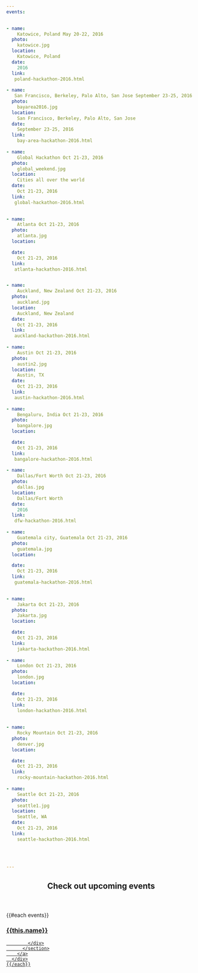 ```yaml
---
events: 

    
- name:
    Katowice, Poland May 20-22, 2016 
  photo:
    katowice.jpg
  location:
    Katowice, Poland
  date:
    2016 
  link:
   poland-hackathon-2016.html      
   
- name:
   San Francisco, Berkeley, Palo Alto, San Jose September 23-25, 2016
  photo:
    bayarea2016.jpg  
  location:
    San Francisco, Berkeley, Palo Alto, San Jose 
  date:
    September 23-25, 2016
  link:
    bay-area-hackathon-2016.html        
    
- name:
    Global Hackathon Oct 21-23, 2016 
  photo:
    global_weekend.jpg
  location:
    Cities all over the world
  date:
    Oct 21-23, 2016 
  link:
   global-hackathon-2016.html  

   
- name:
    Atlanta Oct 21-23, 2016
  photo:
    atlanta.jpg
  location:

  date:
    Oct 21-23, 2016
  link:
   atlanta-hackathon-2016.html    


- name:
    Auckland, New Zealand Oct 21-23, 2016 
  photo:
    auckland.jpg
  location:
    Auckland, New Zealand
  date:
    Oct 21-23, 2016 
  link:
   auckland-hackathon-2016.html
   
- name:
    Austin Oct 21-23, 2016 
  photo:
    austin2.jpg
  location:
    Austin, TX
  date:
    Oct 21-23, 2016 
  link:
   austin-hackathon-2016.html  
   
- name:
    Bengaluru, India Oct 21-23, 2016
  photo:
    bangalore.jpg
  location:

  date:
    Oct 21-23, 2016
  link:
   bangalore-hackathon-2016.html      
       
- name:
    Dallas/Fort Worth Oct 21-23, 2016
  photo:
    dallas.jpg
  location:
    Dallas/Fort Worth
  date:
    2016
  link:
   dfw-hackathon-2016.html   
   
- name:
    Guatemala city, Guatemala Oct 21-23, 2016
  photo:
    guatemala.jpg
  location:

  date:
    Oct 21-23, 2016
  link:
   guatemala-hackathon-2016.html 
      

- name:
    Jakarta Oct 21-23, 2016
  photo:
    Jakarta.jpg
  location:

  date:
    Oct 21-23, 2016
  link:
    jakarta-hackathon-2016.html
    
- name:
    London Oct 21-23, 2016
  photo:
    london.jpg
  location:

  date:
    Oct 21-23, 2016
  link:
    london-hackathon-2016.html
    
    
- name:
    Rocky Mountain Oct 21-23, 2016
  photo:
    denver.jpg
  location:

  date:
    Oct 21-23, 2016 
  link:
    rocky-mountain-hackathon-2016.html
    
- name:
    Seattle Oct 21-23, 2016
  photo:
    seattle1.jpg
  location:
    Seattle, WA
  date:
    Oct 21-23, 2016
  link:  
    seattle-hackathon-2016.html 
        
        
     

---
```



<section class="wrapper style3 container special-alt">
  <header class="major">
    <h2>Check out <strong>upcoming events</strong></h2>
  </header>
  <div class="row">
    {{#each events}}
      <div class="6u">
        <a href="{{this.link}}">
          <section class="event-image" style="background-image: url({{../assets}}/images/events/{{this.photo}});">
            <div class="image-overlay">
              <h3>{{this.name}}</h3>

            </div>
          </section>
        </a>
      </div>
    {{/each}}
  </div>
<!--
       <footer class="major">
        <ul class="buttons">
          <li><a href="#" class="button">See More</a></li>
        </ul>
      </footer>
      -->
</section>
